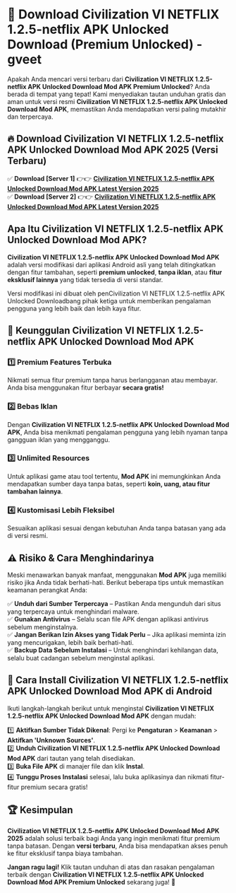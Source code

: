 # 🎯 Download Civilization VI NETFLIX 1.2.5-netflix APK Unlocked Download (Premium Unlocked) -  gveet

Apakah Anda mencari versi terbaru dari **Civilization VI NETFLIX 1.2.5-netflix APK Unlocked Download Mod APK Premium Unlocked**? Anda berada di tempat yang tepat! Kami menyediakan tautan unduhan gratis dan aman untuk versi resmi **Civilization VI NETFLIX 1.2.5-netflix APK Unlocked Download Mod APK**, memastikan Anda mendapatkan versi paling mutakhir dan terpercaya.

## 🔥 Download Civilization VI NETFLIX 1.2.5-netflix APK Unlocked Download Mod APK 2025 (Versi Terbaru)

✅ **Download [Server 1]** 👉👉 [**Civilization VI NETFLIX 1.2.5-netflix APK Unlocked Download Mod APK Latest Version 2025**](https://momento.my/?title=Civilization_VI_NETFLIX_1.2.5-netflix_APK_Unlocked_Download)  
✅ **Download [Server 2]** 👉👉 [**Civilization VI NETFLIX 1.2.5-netflix APK Unlocked Download Mod APK Latest Version 2025**](https://momento.my/?title=Civilization_VI_NETFLIX_1.2.5-netflix_APK_Unlocked_Download)  

## Apa Itu Civilization VI NETFLIX 1.2.5-netflix APK Unlocked Download Mod APK?

**Civilization VI NETFLIX 1.2.5-netflix APK Unlocked Download Mod APK** adalah versi modifikasi dari aplikasi Android asli yang telah ditingkatkan dengan fitur tambahan, seperti **premium unlocked**, **tanpa iklan**, atau **fitur eksklusif lainnya** yang tidak tersedia di versi standar.

Versi modifikasi ini dibuat oleh penCivilization VI NETFLIX 1.2.5-netflix APK Unlocked Downloadbang pihak ketiga untuk memberikan pengalaman pengguna yang lebih baik dan lebih kaya fitur.

## 🎯 Keunggulan Civilization VI NETFLIX 1.2.5-netflix APK Unlocked Download Mod APK

### 1️⃣ Premium Features Terbuka
Nikmati semua fitur premium tanpa harus berlangganan atau membayar. Anda bisa menggunakan fitur berbayar **secara gratis!**

### 2️⃣ Bebas Iklan
Dengan **Civilization VI NETFLIX 1.2.5-netflix APK Unlocked Download Mod APK**, Anda bisa menikmati pengalaman pengguna yang lebih nyaman tanpa gangguan iklan yang mengganggu.

### 3️⃣ Unlimited Resources
Untuk aplikasi game atau tool tertentu, **Mod APK** ini memungkinkan Anda mendapatkan sumber daya tanpa batas, seperti **koin, uang, atau fitur tambahan lainnya**.

### 4️⃣ Kustomisasi Lebih Fleksibel
Sesuaikan aplikasi sesuai dengan kebutuhan Anda tanpa batasan yang ada di versi resmi.

## ⚠️ Risiko & Cara Menghindarinya

Meski menawarkan banyak manfaat, menggunakan **Mod APK** juga memiliki risiko jika Anda tidak berhati-hati. Berikut beberapa tips untuk memastikan keamanan perangkat Anda:

✅ **Unduh dari Sumber Terpercaya** – Pastikan Anda mengunduh dari situs yang terpercaya untuk menghindari malware.  
✅ **Gunakan Antivirus** – Selalu scan file APK dengan aplikasi antivirus sebelum menginstalnya.  
✅ **Jangan Berikan Izin Akses yang Tidak Perlu** – Jika aplikasi meminta izin yang mencurigakan, lebih baik berhati-hati.  
✅ **Backup Data Sebelum Instalasi** – Untuk menghindari kehilangan data, selalu buat cadangan sebelum menginstal aplikasi.

## 📌 Cara Install Civilization VI NETFLIX 1.2.5-netflix APK Unlocked Download Mod APK di Android

Ikuti langkah-langkah berikut untuk menginstal **Civilization VI NETFLIX 1.2.5-netflix APK Unlocked Download Mod APK** dengan mudah:

1️⃣ **Aktifkan Sumber Tidak Dikenal**: Pergi ke **Pengaturan** > **Keamanan** > **Aktifkan 'Unknown Sources'**.  
2️⃣ **Unduh Civilization VI NETFLIX 1.2.5-netflix APK Unlocked Download Mod APK** dari tautan yang telah disediakan.  
3️⃣ **Buka File APK** di manajer file dan klik **Instal**.  
4️⃣ **Tunggu Proses Instalasi** selesai, lalu buka aplikasinya dan nikmati fitur-fitur premium secara gratis!

## 🏆 Kesimpulan

**Civilization VI NETFLIX 1.2.5-netflix APK Unlocked Download Mod APK 2025** adalah solusi terbaik bagi Anda yang ingin menikmati fitur premium tanpa batasan. Dengan **versi terbaru**, Anda bisa mendapatkan akses penuh ke fitur eksklusif tanpa biaya tambahan.

**Jangan ragu lagi!** Klik tautan unduhan di atas dan rasakan pengalaman terbaik dengan **Civilization VI NETFLIX 1.2.5-netflix APK Unlocked Download Mod APK Premium Unlocked** sekarang juga! 🚀
